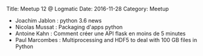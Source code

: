 Title: Meetup 12 @ Logmatic
Date: 2016-11-28
Category: Meetup

- Joachim Jablon : python 3.6 news
- Nicolas Mussat : Packaging d'apps python
- Antoine Kahn : Comment créer une API flask en moins de 5 minutes
- Paul Marcombes : Multiprocessing and HDF5 to deal with 100 GB files in Python